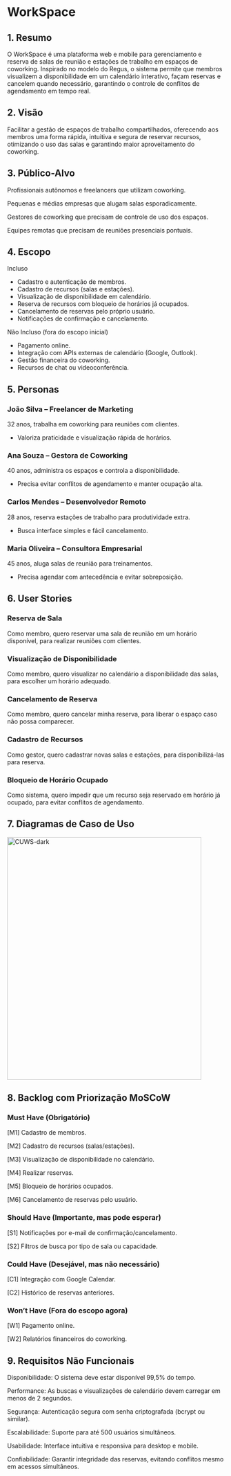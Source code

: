 # WorkSpace

## 1. Resumo
O WorkSpace é uma plataforma web e mobile para gerenciamento e reserva de salas de reunião e estações de trabalho em espaços de coworking. Inspirado no modelo do Regus, o sistema permite que membros visualizem a disponibilidade em um calendário interativo, façam reservas e cancelem quando necessário, garantindo o controle de conflitos de agendamento em tempo real.

## 2. Visão
Facilitar a gestão de espaços de trabalho compartilhados, oferecendo aos membros uma forma rápida, intuitiva e segura de reservar recursos, otimizando o uso das salas e garantindo maior aproveitamento do coworking.

## 3. Público-Alvo
Profissionais autônomos e freelancers que utilizam coworking.

Pequenas e médias empresas que alugam salas esporadicamente.

Gestores de coworking que precisam de controle de uso dos espaços.

Equipes remotas que precisam de reuniões presenciais pontuais.

## 4. Escopo
Incluso
- Cadastro e autenticação de membros.
- Cadastro de recursos (salas e estações).
- Visualização de disponibilidade em calendário.
- Reserva de recursos com bloqueio de horários já ocupados.
- Cancelamento de reservas pelo próprio usuário.
- Notificações de confirmação e cancelamento.

Não Incluso (fora do escopo inicial)
- Pagamento online.
- Integração com APIs externas de calendário (Google, Outlook).
- Gestão financeira do coworking.
- Recursos de chat ou videoconferência.

## 5. Personas
### João Silva – Freelancer de Marketing
32 anos, trabalha em coworking para reuniões com clientes.

- Valoriza praticidade e visualização rápida de horários.

### Ana Souza – Gestora de Coworking

40 anos, administra os espaços e controla a disponibilidade.

- Precisa evitar conflitos de agendamento e manter ocupação alta.

### Carlos Mendes – Desenvolvedor Remoto

28 anos, reserva estações de trabalho para produtividade extra.

- Busca interface simples e fácil cancelamento.

### Maria Oliveira – Consultora Empresarial

45 anos, aluga salas de reunião para treinamentos.

- Precisa agendar com antecedência e evitar sobreposição.

## 6. User Stories
### Reserva de Sala

Como membro, quero reservar uma sala de reunião em um horário disponível, para realizar reuniões com clientes.

### Visualização de Disponibilidade

Como membro, quero visualizar no calendário a disponibilidade das salas, para escolher um horário adequado.

### Cancelamento de Reserva

Como membro, quero cancelar minha reserva, para liberar o espaço caso não possa comparecer.

### Cadastro de Recursos

Como gestor, quero cadastrar novas salas e estações, para disponibilizá-las para reserva.

### Bloqueio de Horário Ocupado

Como sistema, quero impedir que um recurso seja reservado em horário já ocupado, para evitar conflitos de agendamento.

## 7. Diagramas de Caso de Uso
<img width="450" height="561" alt="CUWS-dark" src="https://github.com/user-attachments/assets/e0c834cf-9497-46fe-8585-baf198f038e9" />

## 8. Backlog com Priorização MoSCoW
### Must Have (Obrigatório)

[M1] Cadastro de membros.

[M2] Cadastro de recursos (salas/estações).

[M3] Visualização de disponibilidade no calendário.

[M4] Realizar reservas.

[M5] Bloqueio de horários ocupados.

[M6] Cancelamento de reservas pelo usuário.

### Should Have (Importante, mas pode esperar)

[S1] Notificações por e-mail de confirmação/cancelamento.

[S2] Filtros de busca por tipo de sala ou capacidade.

### Could Have (Desejável, mas não necessário)

[C1] Integração com Google Calendar.

[C2] Histórico de reservas anteriores.


### Won’t Have (Fora do escopo agora)

[W1] Pagamento online.

[W2] Relatórios financeiros do coworking.

## 9. Requisitos Não Funcionais
Disponibilidade: O sistema deve estar disponível 99,5% do tempo.

Performance: As buscas e visualizações de calendário devem carregar em menos de 2 segundos.

Segurança: Autenticação segura com senha criptografada (bcrypt ou similar).

Escalabilidade: Suporte para até 500 usuários simultâneos.

Usabilidade: Interface intuitiva e responsiva para desktop e mobile.

Confiabilidade: Garantir integridade das reservas, evitando conflitos mesmo em acessos simultâneos.
